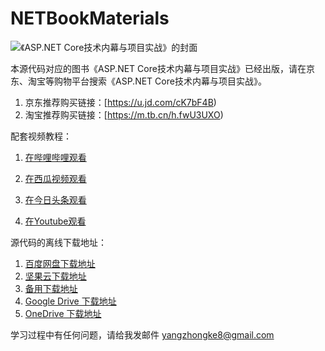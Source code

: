 # NETBookMaterials

![《ASP.NET Core技术内幕与项目实战》的封面](https://raw.githubusercontent.com/yangzhongke/NETBookMaterials/main/Resources/cover.jpg)

本源代码对应的图书《ASP.NET Core技术内幕与项目实战》已经出版，请在京东、淘宝等购物平台搜索《ASP.NET Core技术内幕与项目实战》。

1. 京东推荐购买链接：[https://u.jd.com/cK7bF4B)
2. 淘宝推荐购买链接：[https://m.tb.cn/h.fwU3UXO)

配套视频教程：

1. [在哔哩哔哩观看](https://www.bilibili.com/video/BV1pK41137He)

2. [在西瓜视频观看](https://www.ixigua.com/7064021159750140420)

3. [在今日头条观看](https://www.toutiao.com/video/7062531918184579616)

4. [在Youtube观看](https://www.youtube.com/watch?v=0HcIQOaqBwE&list=PL9sJKk6XPMxehYCui7OysUV6trlBbJ4T_)

源代码的离线下载地址：
1. [百度网盘下载地址](https://pan.baidu.com/s/1q6hFdB6ETjNgUCD7sDQ3pg?pwd=y4o8)
2. [坚果云下载地址](https://www.jianguoyun.com/p/DceYyGIQ9de1BhiVmMkEIAA)
3. [备用下载地址](https://static2.youzack.com/formybooks/NETCoreNeiMu.zip)
4. [Google Drive 下载地址](https://drive.google.com/file/d/1iKgxffaZauUmpt9Vc-hzAkgSwvIuWClX/view?usp=sharing)
5. [OneDrive 下载地址](https://1drv.ms/u/s!ArtUX5uRoj_cml7h1nwia5aFpuK9?e=J94t4w)

学习过程中有任何问题，请给我发邮件 yangzhongke8@gmail.com